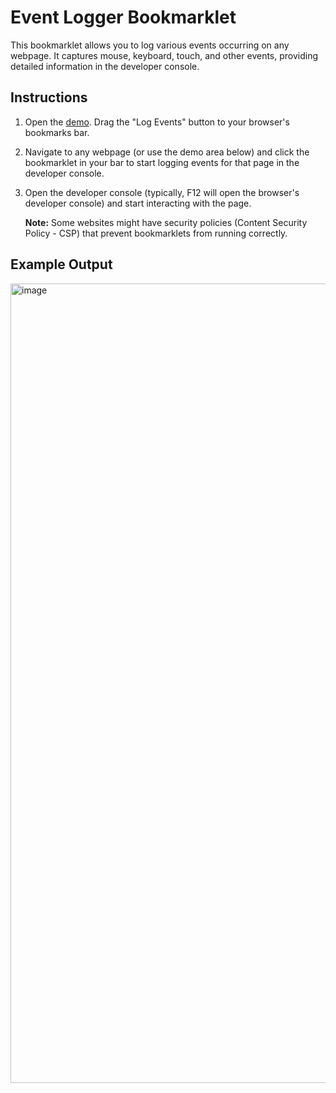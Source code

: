 # Event Logger Bookmarklet

This bookmarklet allows you to log various events occurring on any
webpage. It captures mouse, keyboard, touch, and other events, providing
detailed information in the developer console.

## Instructions

1.  Open the [demo](https://drinkspiller.github.io/Event-Logger-Bookmarklet/). Drag the "Log Events" button to your browser's bookmarks bar.
2.  Navigate to any webpage (or use the demo area below) and click the
    bookmarklet in your bar to start logging events for that page in the
    developer console.
3.  Open the developer console (typically, F12 will open the browser's
    developer console) and start interacting with the page.

    **Note:** Some websites might have security policies
    (Content Security Policy - CSP) that prevent bookmarklets from running
    correctly.

## Example Output
<img width="1279" alt="image" src="https://github.com/user-attachments/assets/c693f3e8-ec2b-4bc1-bf88-6912ffe6b667" />
